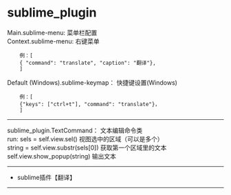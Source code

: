 # sublime_plugin

Main.sublime-menu:      菜单栏配置<br>
Context.sublime-menu:   右键菜单<br>
```
    例：[
    { "command": "translate", "caption": "翻译"},
    ]
```
Default (Windows).sublime-keymap：   快捷键设置(Windows)<br>
```
    例：[
    {"keys": ["ctrl+t"], "command": "translate"}，
    ]
```
***
sublime_plugin.TextCommand： 文本编辑命令类<br>
  run:
    sels = self.view.sel()              视图选中的区域（可以是多个）<br>
    string = self.view.substr(sels[0])  获取第一个区域里的文本<br>
    self.view.show_popup(string)        输出文本<br>
***
+ sublime插件【翻译】
***

